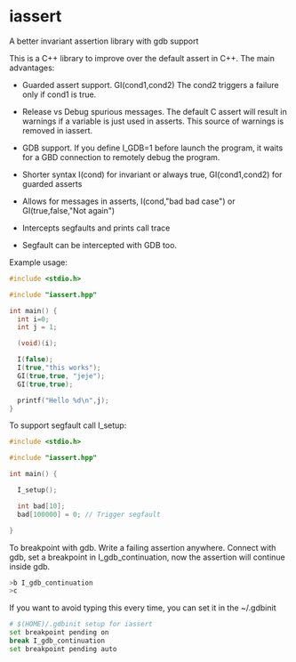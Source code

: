 # iassert
A better invariant assertion library with gdb support


This is a C++ library to improve over the default assert in C++. The main advantages:

* Guarded assert support. GI(cond1,cond2) The cond2 triggers a failure only if cond1 is true.

* Release vs Debug spurious messages. The default C assert will result in warnings if a variable is just used in asserts. This source of warnings is removed in iassert.

* GDB support. If you define I_GDB=1 before launch the program, it waits for a GBD connection to remotely debug the program.

* Shorter syntax I(cond) for invariant or always true, GI(cond1,cond2) for guarded asserts

* Allows for messages in asserts, I(cond,"bad bad case") or GI(true,false,"Not again")

* Intercepts segfaults and prints call trace

* Segfault can be intercepted with GDB too.


Example usage:

```cpp
#include <stdio.h>

#include "iassert.hpp"

int main() {
  int i=0;
  int j = 1;

  (void)(i);

  I(false);
  I(true,"this works");
  GI(true,true, "jeje");
  GI(true,true);

  printf("Hello %d\n",j);
}
```

To support segfault call I_setup:

```cpp
#include <stdio.h>

#include "iassert.hpp"

int main() {

  I_setup();

  int bad[10];
  bad[100000] = 0; // Trigger segfault

}
```

To breakpoint with gdb. Write a failing assertion anywhere. Connect with gdb,
set a breakpoint in I_gdb_continuation, now the assertion will continue inside gdb.

```bash
>b I_gdb_continuation
>c
```

If you want to avoid typing this every time, you can set it in the ~/.gdbinit

```bash
# $(HOME)/.gdbinit setup for iassert
set breakpoint pending on
break I_gdb_continuation
set breakpoint pending auto
```


